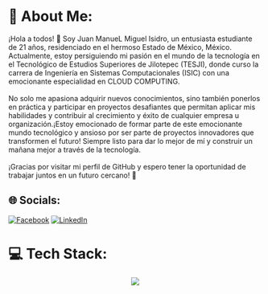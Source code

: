 # 💫 About Me:
¡Hola a todos! 👋 Soy Juan ManueL Miguel Isidro, un entusiasta estudiante de 21 años, residenciado en el hermoso Estado de México, México. Actualmente, estoy persiguiendo mi pasión en el mundo de la tecnología en el Tecnológico de Estudios Superiores de Jilotepec (TESJI), donde curso la carrera de Ingeniería en Sistemas Computacionales (ISIC) con una emocionante especialidad en CLOUD COMPUTING.<br><br>No solo me apasiona adquirir nuevos conocimientos, sino también ponerlos en práctica y participar en proyectos desafiantes que permitan aplicar mis habilidades y contribuir al crecimiento y éxito de cualquier empresa u organización.¡Estoy emocionado de formar parte de este emocionante mundo tecnológico y ansioso por ser parte de proyectos innovadores que transformen el futuro! Siempre listo para dar lo mejor de mí y construir un mañana mejor a través de la tecnología.<br><br>¡Gracias por visitar mi perfil de GitHub y espero tener la oportunidad de trabajar juntos en un futuro cercano! 🚀


## 🌐 Socials:
[![Facebook](https://img.shields.io/badge/Facebook-%231877F2.svg?logo=Facebook&logoColor=white)](https://facebook.com/https://www.facebook.com/profile.php?id=100067552427418) [![LinkedIn](https://img.shields.io/badge/LinkedIn-%230077B5.svg?logo=linkedin&logoColor=white)](https://linkedin.com/in/www.linkedin.com/in/juan-manuel-miguel-isidro-365b74271) 

# 💻 Tech Stack:
<p align="center">
  <a href="https://skillicons.dev">
    <img src="https://skillicons.dev/icons?i=git,aws,bootstrap,c,cpp,css,discord,docker,dynamodb,express,figma,firebase,github,html,idea,java,js,kotlin,linux,md,materialui,mongodb,mysql,nextjs,nodejs,postman,py,react,redux,tailwind,ts,vscode&perline=14" />
  </a>
</p>
